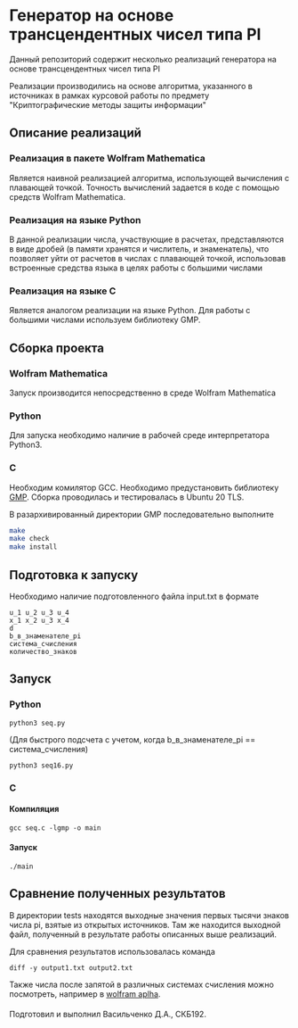 # Генератор на основе трансцендентных чисел типа PI

Данный репозиторий содержит несколько реализаций генератора
на основе трансцендентных чисел типа PI

Реализации производились на основе алгоритма,
указанного в источниках в рамках курсовой работы по
предмету "Криптографические методы защиты информации"

## Описание реализаций

### Реализация в пакете Wolfram Mathematica

Является наивной реализацией алгоритма, использующей
вычисления с плавающей точкой. Точность вычислений задается
в коде с помощью средств Wolfram Mathematica.

### Реализация на языке Python

В данной реализации числа, участвующие в расчетах,
представляются в виде дробей (в памяти хранятся и числитель, и
знаменатель), что позволяет уйти от расчетов в числах
с плавающей точкой, использовав встроенные средства языка
в целях работы с большими числами

### Реализация на языке C

Является аналогом реализации на языке Python. Для работы
с большими числами используем библиотеку GMP.

## Сборка проекта

### Wolfram Mathematica

Запуск производится непосредственно в среде Wolfram Mathematica

### Python

Для запуска необходимо наличие в рабочей среде интерпретатора Python3.

### C

Необходим комилятор GCC. Необходимо предустановить библиотеку [GMP](https://gmplib.org/#DOWNLOAD).
Сборка проводилась и тестировалась в Ubuntu 20 TLS.


В разархивированный директории GMP последовательно выполните
```bash
make
make check
make install
```

## Подготовка к запуску

Необходимо наличие подготовленного файла input.txt в формате

```commandline
u_1 u_2 u_3 u_4
x_1 x_2 u_3 x_4
d
b_в_знаменателе_pi
система_счисления
количество_знаков
```

## Запуск

### Python

```commandline
python3 seq.py
```

(Для быстрого подсчета с учетом, когда b_в_знаменателе_pi == система_счисления)
```commandline
python3 seq16.py
```

### C

#### Компиляция

```commandline
gcc seq.c -lgmp -o main
```

#### Запуск

```commandline
./main
```

## Сравнение полученных результатов

В директории tests находятся выходные значения первых тысячи знаков
числа pi, взятые из открытых источников. Там же находится выходной
файл, полученный в результате работы описанных выше реализаций.

Для сравнения результатов использовалась команда

```commandline
diff -y output1.txt output2.txt
```

Также числа после запятой в различных системах счисления
можно посмотреть, например в [wolfram aplha](https://www.wolframalpha.com/input/?i=pi+to+binary).

####

Подготовил и выполнил
Васильченко Д.А., СКБ192.